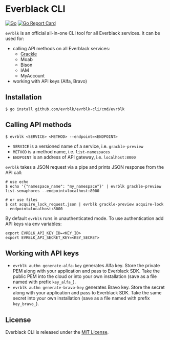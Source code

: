 # Everblack CLI

[![Go](https://github.com/evrblk/evrblk-cli/actions/workflows/go.yml/badge.svg)](https://github.com/evrblk/evrblk-cli/actions/workflows/go.yml)
[![Go Report Card](https://goreportcard.com/badge/github.com/evrblk/evrblk-cli)](https://goreportcard.com/report/github.com/evrblk/evrblk-cli)

`evrblk` is an official all-in-one CLI tool for all Everblack services. It can be used for:

* calling API methods on all Everblack services:
  * [Grackle](https://github.com/evrblk/grackle)
  * Moab
  * Bison
  * IAM
  * MyAccount
* working with API keys (Alfa, Bravo)

## Installation

```shell
$ go install github.com/evrblk/evrblk-cli/cmd/evrblk
```

## Calling API methods

```shell
$ evrblk <SERVICE> <METHOD> --endpoint=<ENDPOINT>
```

* `SERVICE` is a versioned name of a service, i.e. `grackle-preview`
* `METHOD` is a method name, i.e. `list-namespaces`
* `ENDPOINT` is an address of API gateway, i.e. `localhost:8000` 

`evrblk` takes a JSON request via a pipe and prints JSON response from the API call:

```shell
# use echo
$ echo '{"namespace_name": "my_namespace"}' | evrblk grackle-preview list-semaphores --endpoint=localhost:8000

# or use files
$ cat acquire_lock_request.json | evrblk grackle-preview acquire-lock --endpoint=localhost:8000
```

By default `evrblk` runs in unauthenticated mode. To use authentication add API keys via env variables:

```shell
export EVRBLK_API_KEY_ID=<KEY_ID>
export EVRBLK_API_SECRET_KEY=<KEY_SECRET>
```

## Working with API keys

* `evrblk authn generate-alfa-key` generates Alfa key. Store the private PEM along with your application and pass to
  Everblack SDK. Take the public PEM into the cloud or into your own installation (save as a file named with prefix 
  `key_alfa_`).
* `evrblk authn generate-bravo-key` generates Bravo key. Store the secret along with your application and pass to
  Everblack SDK. Take the same secret into your own installation (save as a file named with prefix `key_bravo_`).

## License

Everblack CLI is released under the [MIT License](https://opensource.org/license/mit).
